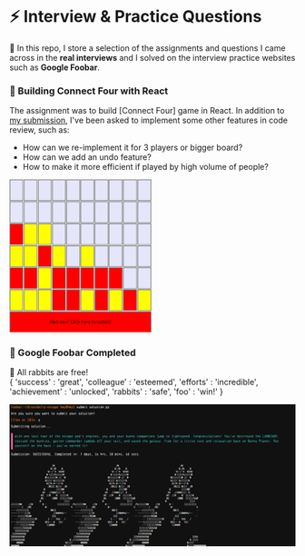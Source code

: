 # :zap: Interview & Practice Questions  
  
:rocket: In this repo, I store a selection of the assignments and questions I came across in the **real interviews** and I solved on the interview practice websites such as **Google Foobar**. 
  
### :star2: Building Connect Four with React  
  
The assignment was to build [Connect Four] game in React. In addition to [my submission](https://github.com/hm-y/connect-4-via-React), I've been asked to implement some other features in code review, such as:  
- How can we re-implement it for 3 players or bigger board?
- How can we add an undo feature?
- How to make it more efficient if played by high volume of people?  
<img src="screenshots/connectfourbiggerboard.png" title="Connect Four Bigger Board" width="250"/>  
  
### :star2: Google Foobar Completed  
  
:rabbit: All rabbits are free!  
{ 'success' : 'great', 'colleague' : 'esteemed', 'efforts' : 'incredible', 'achievement' : 'unlocked', 'rabbits' : 'safe', 'foo' : 'win!' }
  
<img src="screenshots/googlefoobar.png" title="Connect Four Bigger Board" width="750"/>  
